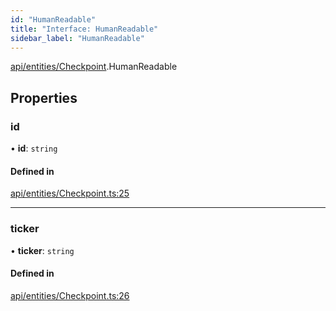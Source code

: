 ```yaml
---
id: "HumanReadable"
title: "Interface: HumanReadable"
sidebar_label: "HumanReadable"
---
```


[api/entities/Checkpoint](../../../../../modules/API/Entities/Checkpoint/Checkpoint.md).HumanReadable

## Properties

### id

• **id**: `string`

#### Defined in

[api/entities/Checkpoint.ts:25](https://github.com/PolymeshAssociation/polymesh-sdk/blob/acc2284c/src/api/entities/Checkpoint.ts#L25)

___

### ticker

• **ticker**: `string`

#### Defined in

[api/entities/Checkpoint.ts:26](https://github.com/PolymeshAssociation/polymesh-sdk/blob/acc2284c/src/api/entities/Checkpoint.ts#L26)
